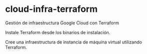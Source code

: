 # cloud-infra-terraform
Gestión de infraestructura Google Cloud con Terraform

Instale Terraform desde los binarios de instalación.

Cree una infraestructura de instancia de máquina virtual utilizando Terraform.
